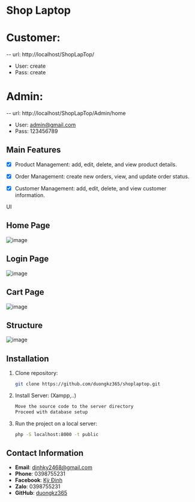 # Shop Laptop

# Customer:

-- url: http://localhost/ShopLapTop/

-   User: create
-   Pass: create

# Admin:

-- url: http://localhost/ShopLapTop/Admin/home

-   User: admin@gmail.com
-   Pass: 123456789

## Main Features
- [x] Product Management: add, edit, delete, and view product details.
- [x] Order Management: create new orders, view, and update order status.
- [x] Customer Management: add, edit, delete, and view customer information.


UI
## Home Page
![image](https://github.com/duongkz365/shoplaptop/assets/87511212/6e1cb4e6-a50a-4b3b-936e-855516212e74)

## Login Page

![image](https://github.com/duongkz365/shoplaptop/assets/87511212/4daf6482-e829-4f86-b1a7-46dcbbe70ba6)

## Cart Page

![image](https://github.com/duongkz365/shoplaptop/assets/87511212/3a92f905-44f9-45b3-9a9a-7a2fccde5453)


## Structure 
![image](https://github.com/duongkz365/shoplaptop/assets/87511212/b6caa47e-dd19-4608-92fd-b7cb5c97d50e)


## Installation
1. Clone repository:
    ```sh
    git clone https://github.com/duongkz365/shoplaptop.git
    ```
2. Install Server: (Xampp,..)
    ```sh
    Move the source code to the server directory
    Proceed with database setup
    ```
3. Run the project on a local server:
    ```sh
    php -S localhost:8000 -t public
    ```
## Contact Information
- **Email**: dinhky2468@gmail.com
- **Phone**: 0398755231
- **Facebook**: [Kỳ Đinh](https://www.facebook.com/kydingy)
- **Zalo**: 0398755231
- **GitHub**: [duongkz365](https://github.com/duongkz365)

